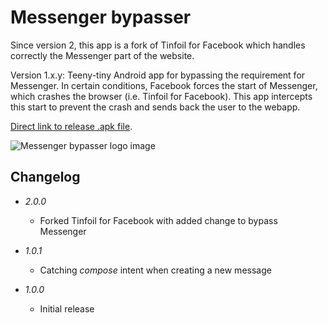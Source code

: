# Messenger bypasser

Since version 2, this app is a fork of Tinfoil for Facebook which handles correctly the Messenger part of the website.

Version 1.x.y: Teeny-tiny Android app for bypassing the requirement for Messenger. In certain conditions, Facebook forces the start of Messenger, which crashes the browser (i.e. Tinfoil for Facebook). This app intercepts this start to prevent the crash and sends back the user to the webapp.

[Direct link to release .apk file](https://raw.githubusercontent.com/gsurrel/MessengerBypasser/master/app-release.apk).

![Messenger bypasser logo image](https://raw.githubusercontent.com/gsurrel/MessengerBypasser/master/app/src/main/ic_launcher-web.png)

## Changelog

* _2.0.0_
    * Forked Tinfoil for Facebook with added change to bypass Messenger

* _1.0.1_
    * Catching *compose* intent when creating a new message

* _1.0.0_
    * Initial release

